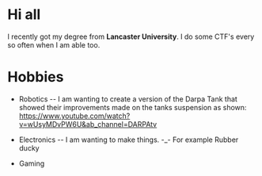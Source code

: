 # Hi all

I recently got my degree from **Lancaster University**. I do some CTF's every so often when I am able too.

# Hobbies
 - Robotics
 -- I am wanting to create a version of the Darpa Tank that showed their improvements made on the tanks suspension as shown: https://www.youtube.com/watch?v=wUsyMDvPW6U&ab_channel=DARPAtv
 
 - Electronics
 -- I am wanting to make things. 
 -_- For example Rubber ducky
 - Gaming

<!--
**PureCypher/PureCypher** is a ✨ _special_ ✨ repository because its `README.md` (this file) appears on your GitHub profile.

Here are some ideas to get you started:

- 🔭 I’m currently working on ...
- 🌱 I’m currently learning ...
- 👯 I’m looking to collaborate on ...
- 🤔 I’m looking for help with ...
- 💬 Ask me about ...
- 📫 How to reach me: ...
- 😄 Pronouns: ...
- ⚡ Fun fact: ...
-->
